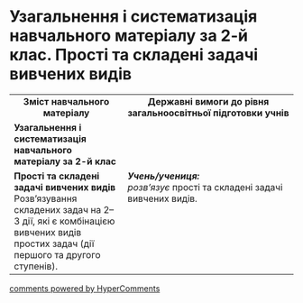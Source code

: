 <div id="hypercomments_widget" class="js-hypercomments-widget invisible"></div>

# Узагальнення і систематизація навчального матеріалу за 2-й клас. Прості та складені задачі вивчених видів
<table>
  <tr>
    <td width="40%" align="center"><b>Зміст навчального матеріалу<b></td>
    <td width="60%" align="center"><b>Державні вимоги до рівня загальноосвітньої підготовки учнів</b></td>
  </tr>
  <tr>
    <td width="40%" style="vertical-align:top !important;"><b>Узагальнення і систематизація навчального матеріалу за 2-й клас</b></td>
    <td width="60%" style="vertical-align:top !important;"></td>
  </tr>
  <tr>
    <td width="40%" style="vertical-align:top !important;"><b>Прості та складені задачі вивчених видів</b><br>
Розв’язування складених задач на 2–3 дії, які є комбінацією вивчених видів простих задач (дії першого та другого ступенів).<br></td>
    <td width="60%" style="vertical-align:top !important;"><i><b>Учень/учениця:</b></i><br>
<i>розв’язує</i>  прості та складені задачі вивчених видів.<br></td>
  </tr>
</table>

<div class="js-hypercomments-container">
    <a href="http://hypercomments.com" class="hc-link" title="comments widget">comments powered by HyperComments</a>
</div>